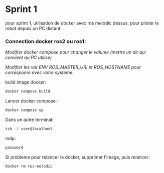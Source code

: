 # Sprint 1

pour sprint 1, utilisation de docker avec ros melodic dessus, pour piloter le robot depuis un PC distant.

### Connection docker ros2 ou ros1:

*Modifier docker compose pour changer le volume (mettre un dir qui convient au PC utilise)*

*Modifier les var ENV ROS_MASTER_URI et ROS_HOSTNAME pour corresponre avec votre systeme.*

build image docker:

```bash
docker compose build
```

Lancer docker compose:

```bash
docker compose up
```

Dans un autre terminal:

```bash
ssh -Y user@localhost
```

mdp:

```bash
password
```

Si probleme pour relancer le docker, supprimer l'image, puis relancer:

```bash
docker rm ros-melodic
```
